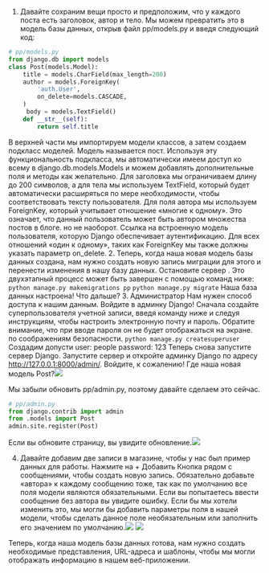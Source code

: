 1. Давайте сохраним вещи
просто и предположим, что у каждого поста есть заголовок, автор и тело. Мы можем превратить это в модель базы данных, открыв файл pp/models.py и введя следующий код:
```python
# pp/models.py
from django.db import models
class Post(models.Model):
	title = models.CharField(max_length=200)
	author = models.ForeignKey(
		'auth.User',
		on_delete=models.CASCADE,
	)
	 body = models.TextField()
	def __str__(self):
		return self.title
```
В верхней части мы импортируем модели классов, а затем создаем подкласс моделей. Модель
называется пост. Используя эту функциональность подкласса, мы автоматически имеем доступ ко всему в django.db.models.Models и можем добавлять дополнительные поля и методы как
желательно.
Для заголовка мы ограничиваем длину до 200 символов, а для тела мы используем
TextField, который будет автоматически расширяться по мере необходимости, чтобы соответствовать тексту пользователя.
Для поля автора мы используем ForeignKey, который учитывает отношение «многие к одному». Это означает, что данный пользователь может быть автором множества постов в блоге.
но не наоборот. Ссылка на встроенную модель пользователя, которую Django
обеспечивает аутентификацию. Для всех отношений «один к одному», таких как ForeignKey
мы также должны указать параметр on_delete.
2.  Теперь, когда наша новая модель базы данных создана, нам нужно создать новую запись миграции для этого и перенести изменения в нашу базу данных. Остановите сервер .  Это двухэтапный процесс может быть завершен с помощью команд ниже:
`python manage.py makemigrations pp`
 `python manage.py migrate`
 Наша база данных настроена! Что дальше?
 3.  Администратор
Нам нужен способ доступа к нашим данным. Войдите в админку Django! Сначала создайте суперпользователя
учетной записи, введя команду ниже и следуя инструкциям, чтобы настроить электронную почту
и пароль. Обратите внимание, что при вводе пароля он не будет отображаться на экране.
по соображениям безопасности.
`python manage.py createsuperuser`
Создадим допусти user: people password: 123
Теперь снова запустите сервер Django.
Запустите сервер и откройте админку Django по адресу http://127.0.0.1:8000/admin/. Войдите, к сожалению! Где наша новая модель Post?![](http://i.imgur.com/4wVw2Yr.png)

Мы забыли обновить pp/admin.py, поэтому давайте сделаем это сейчас.
```python
# pp/admin.py
from django.contrib import admin
from .models import Post
admin.site.register(Post)
```
Если вы обновите страницу, вы увидите обновление.![](http://i.imgur.com/O667tcE.png)

4. Давайте добавим две записи в магазине, чтобы у нас был пример данных для работы. Нажмите на + Добавить
Кнопка рядом с сообщениями, чтобы создать новую запись. Обязательно добавьте «автора» к каждому сообщению
тоже, так как по умолчанию все поля модели являются обязательными. Если вы попытаетесь ввести сообщение без автора вы увидите ошибку. Если бы мы хотели изменить это, мы могли бы добавить параметры поля
в нашей модели, чтобы сделать данное поле необязательным или заполнить его значением по умолчанию.![](http://i.imgur.com/OpKtJ7Hg.png)
![](http://i.imgur.com/O82nniu.png)

Теперь, когда наша модель базы данных готова, нам нужно создать необходимые представления,
URL-адреса и шаблоны, чтобы мы могли отображать информацию в нашем веб-приложении.
